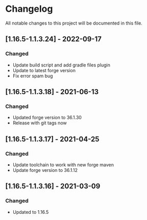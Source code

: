 # Changelog
All notable changes to this project will be documented in this file.

## [1.16.5-1.1.3.24] - 2022-09-17
### Changed
 - Update build script and add gradle files plugin
 - Update to latest forge version
 - Fix error spam bug

## [1.16.5-1.1.3.18] - 2021-06-13
### Changed
 - Updated forge version to 36.1.30
 - Release with git tags now

## [1.16.5-1.1.3.17] - 2021-04-25
### Changed
 - Update toolchain to work with new forge maven
 - Update forge version to 36.1.12

## [1.16.5-1.1.3.16] - 2021-03-09
### Changed
 - Updated to 1.16.5